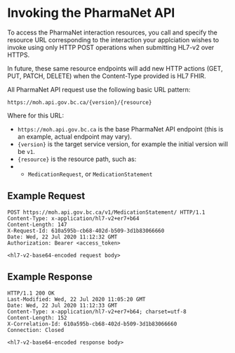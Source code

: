 # Invoking the PharmaNet API

To access the PharmaNet interaction resources, you call and specify the resource URL corresponding to the interaction your applciation wishes to invoke using only HTTP POST operations when submitting HL7-v2 over HTTPS. 

In future, these same resource endpoints will add new HTTP actions (GET, PUT, PATCH, DELETE) when the Content-Type provided is HL7 FHIR.

All PharmaNet API request use the following basic URL pattern:

```code
https://moh.api.gov.bc.ca/{version}/{resource}
```

Where for this URL:

- ``https://moh.api.gov.bc.ca`` is the base PharmaNet API endpoint (this is an example, actual endpoint may vary).
- `{version}` is the target service version, for example the initial version will be `v1`.
- `{resource}` is the resource path, such as:
- - `MedicationRequest`, or `MedicationStatement`

## Example Request

```code
POST https://moh.api.gov.bc.ca/v1/MedicationStatement/ HTTP/1.1
Content-Type: x-application/hl7-v2+er7+b64
Content-Length: 147
X-Request-Id: 610a595b-cb68-402d-b509-3d1b83066660
Date: Wed, 22 Jul 2020 11:12:32 GMT
Authorization: Bearer <access_token>

<hl7-v2-base64-encoded request body>
```

## Example Response

```code
HTTP/1.1 200 OK
Last-Modified: Wed, 22 Jul 2020 11:05:20 GMT
Date: Wed, 22 Jul 2020 11:12:33 GMT
Content-Type: x-application/hl7-v2+er7+b64; charset=utf-8
Content-Length: 152
X-Correlation-Id: 610a595b-cb68-402d-b509-3d1b83066660
Connection: Closed

<hl7-v2-base64-encoded response body>
```
